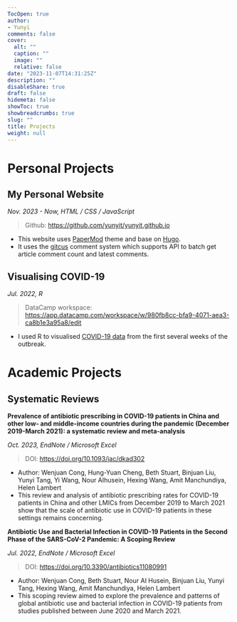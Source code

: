 ```yaml
---
TocOpen: true
author:
- Yunyi
comments: false
cover:
  alt: ""
  caption: ""
  image: ""
  relative: false
date: "2023-11-07T14:31:25Z"
description: ""
disableShare: true
draft: false
hidemeta: false
showToc: true
showbreadcrumbs: true
slug: ""
title: Projects
weight: null
---
```


# Personal Projects

## My Personal Website
*Nov. 2023 - Now, HTML / CSS / JavaScript*
> Github: https://github.com/yunyit/yunyit.github.io

* This website uses [PaperMod](https://github.com/adityatelange/hugo-PaperMod) theme and base on [Hugo](https://github.com/gohugoio/hugo).
* It uses the [gitcus](https://giscus.app) comment system which supports API to batch get article comment count and latest comments.

## Visualising COVID-19
*Jul. 2022, R*
> DataCamp workspace: https://app.datacamp.com/workspace/w/980fb8cc-bfa9-4071-aea3-ca8b1e3a95a8/edit

* I used R to visualised [COVID-19 data](https://github.com/RamiKrispin/coronavirus) from the first several weeks of the outbreak.


# Academic Projects
## Systematic Reviews
**Prevalence of antibiotic prescribing in COVID-19 patients in China and other low- and middle-income countries during the pandemic (December 2019-March 2021): a systematic review and meta-analysis**

*Oct. 2023, EndNote / Microsoft Excel*
> DOI: https://doi.org/10.1093/jac/dkad302

* Author: Wenjuan Cong, Hung-Yuan Cheng, Beth Stuart, Binjuan Liu, Yunyi Tang, Yi Wang, Nour AIhusein, Hexing Wang, Amit Manchundiya, Helen Lambert
* This review and analysis of antibiotic prescribing rates for COVID-19 patients in China and other LMICs from December 2019 to March 2021 show that the scale of antibiotic use in COVID-19 patients in these settings remains concerning. 

**Antibiotic Use and Bacterial Infection in COVID-19 Patients in the Second Phase of the SARS-CoV-2 Pandemic: A Scoping Review**

*Jul. 2022, EndNote / Microsoft Excel*
> DOI: https://doi.org/10.3390/antibiotics11080991

* Author: Wenjuan Cong, Beth Stuart, Nour AI Husein, Binjuan Liu, Yunyi Tang, Hexing Wang, Amit Manchundiya, Helen Lambert
* This scoping review aimed to explore the prevalence and patterns of global antibiotic use and bacterial infection in COVID-19 patients from studies published between June 2020 and March 2021. 